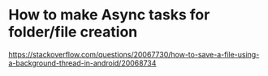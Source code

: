 
# How to make Async tasks for folder/file creation
https://stackoverflow.com/questions/20067730/how-to-save-a-file-using-a-background-thread-in-android/20068734